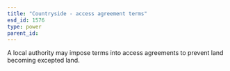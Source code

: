 ```yaml
---
title: "Countryside - access agreement terms"
esd_id: 1576
type: power
parent_id:  
---
```


A local authority may impose terms into access agreements to prevent land becoming excepted land.

